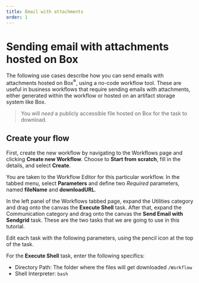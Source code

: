 ```yaml
---
title: Email with attachments
order: 1
---
```


# Sending email with attachments hosted on Box

The following use cases describe how you can send emails with attachments hosted on Box<sup>®</sup>, using a no-code workflow tool. These are useful in business workflows that require sending emails with attachments, either generated within the workflow or hosted on an artifact storage system like Box.

> You will _need_ a publicly accessible file hosted on Box for the task to download.

## Create your flow

First, create the new workflow by navigating to the Workflows page and clicking **Create new Workflow**. Choose to **Start from scratch**, fill in the details, and select **Create**.

You are taken to the Workflow Editor for this particular workflow. In the tabbed menu, select **Parameters** and define two _Required_ parameters, named **fileName** and **downloadURL**.

In the left panel of the Workflows tabbed page, expand the Utilities category and drag onto the canvas the **Execute Shell** task. After that, expand the Communication category and drag onto the canvas the **Send Email with Sendgrid** task. These are the two tasks that we are going to use in this tutorial.

Edit each task with the following parameters, using the pencil icon at the top of the task.

For the **Execute Shell** task, enter the following specifics:

- Directory Path: The folder where the files will get downloaded `/Workflow`
- Shell Interpreter: `bash`